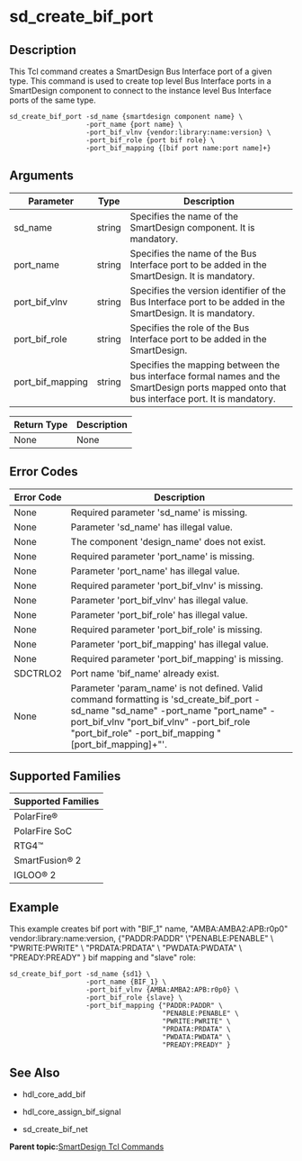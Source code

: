 # sd\_create\_bif\_port

## Description

This Tcl command creates a SmartDesign Bus Interface port of a given type. This command is used to create top level Bus Interface ports in a SmartDesign component to connect to the instance level Bus Interface ports of the same type.

```
sd_create_bif_port -sd_name {smartdesign component name} \
                   -port_name {port name} \
                   -port_bif_vlnv {vendor:library:name:version} \
                   -port_bif_role {port bif role} \
                   -port_bif_mapping {[bif port name:port name]+}
```

## Arguments

|Parameter|Type|Description|
|---------|----|-----------|
|sd\_name|string|Specifies the name of the SmartDesign component. It is mandatory.|
|port\_name|string|Specifies the name of the Bus Interface port to be added in the SmartDesign. It is mandatory.|
|port\_bif\_vlnv|string|Specifies the version identifier of the Bus Interface port to be added in the SmartDesign. It is mandatory.|
|port\_bif\_role|string|Specifies the role of the Bus Interface port to be added in the SmartDesign.|
|port\_bif\_mapping|string|Specifies the mapping between the bus interface formal names and the SmartDesign ports mapped onto that bus interface port. It is mandatory.|

|Return Type|Description|
|-----------|-----------|
|None|None|

## Error Codes

|Error Code|Description|
|----------|-----------|
|None|Required parameter 'sd\_name' is missing.|
|None|Parameter 'sd\_name' has illegal value.|
|None|The component 'design\_name' does not exist.|
|None|Required parameter 'port\_name' is missing.|
|None|Parameter 'port\_name' has illegal value.|
|None|Required parameter 'port\_bif\_vlnv' is missing.|
|None|Parameter 'port\_bif\_vlnv' has illegal value.|
|None|Parameter 'port\_bif\_role' has illegal value.|
|None|Required parameter 'port\_bif\_role' is missing.|
|None|Parameter 'port\_bif\_mapping' has illegal value.|
|None|Required parameter 'port\_bif\_mapping' is missing.|
|SDCTRLO2|Port name 'bif\_name' already exist.|
|None|Parameter 'param\_name' is not defined. Valid command formatting is 'sd\_create\_bif\_port -sd\_name "sd\_name" -port\_name "port\_name" -port\_bif\_vlnv "port\_bif\_vlnv" -port\_bif\_role "port\_bif\_role" -port\_bif\_mapping "\[port\_bif\_mapping\]+"'.|

## Supported Families

|Supported Families|
|------------------|
|PolarFire®|
|PolarFire SoC|
|RTG4™|
|SmartFusion® 2|
|IGLOO® 2|

## Example

This example creates bif port with "BIF\_1" name, "AMBA:AMBA2:APB:r0p0" vendor:library:name:version, \{"PADDR:PADDR" \\"PENABLE:PENABLE" \\ "PWRITE:PWRITE" \\ "PRDATA:PRDATA" \\ "PWDATA:PWDATA" \\ "PREADY:PREADY" \} bif mapping and "slave" role:

```
sd_create_bif_port -sd_name {sd1} \
                   -port_name {BIF_1} \
                   -port_bif_vlnv {AMBA:AMBA2:APB:r0p0} \
                   -port_bif_role {slave} \
                   -port_bif_mapping {"PADDR:PADDR" \                                                                   
                                      "PENABLE:PENABLE" \
                                      "PWRITE:PWRITE" \
                                      "PRDATA:PRDATA" \
                                      "PWDATA:PWDATA" \
                                      "PREADY:PREADY" }
```

## See Also

-   hdl\_core\_add\_bif

-   hdl\_core\_assign\_bif\_signal

-   sd\_create\_bif\_net


**Parent topic:**[SmartDesign Tcl Commands](GUID-92BDB298-D736-4F37-87A0-3E5E1200BEE6.md)

